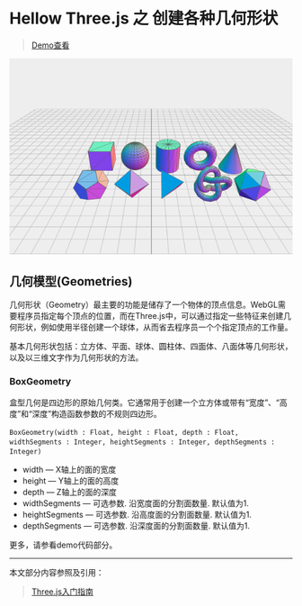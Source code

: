 # Hellow Three.js 之 创建各种几何形状

> [Demo查看](../demo/hello-threejs/hello-geometry.html)

![geometry](./images/geometry.png)

## 几何模型(Geometries)

几何形状（Geometry）最主要的功能是储存了一个物体的顶点信息。WebGL需要程序员指定每个顶点的位置，而在Three.js中，可以通过指定一些特征来创建几何形状，例如使用半径创建一个球体，从而省去程序员一个个指定顶点的工作量。

基本几何形状包括：立方体、平面、球体、圆柱体、四面体、八面体等几何形状，以及以三维文字作为几何形状的方法。

### BoxGeometry

盒型几何是四边形的原始几何类。它通常用于创建一个立方体或带有“宽度”、“高度”和“深度”构造函数参数的不规则四边形。

`BoxGeometry(width : Float, height : Float, depth : Float, widthSegments : Integer, heightSegments : Integer, depthSegments : Integer)`

- width — X轴上的面的宽度
- height — Y轴上的面的高度
- depth — Z轴上的面的深度
- widthSegments — 可选参数. 沿宽度面的分割面数量. 默认值为1.
- heightSegments — 可选参数. 沿高度面的分割面数量. 默认值为1.
- depthSegments — 可选参数. 沿深度面的分割面数量. 默认值为1.

更多，请参看demo代码部分。

------

本文部分内容参照及引用：

> [Three.js入门指南](http://www.ituring.com.cn/book/1272)
